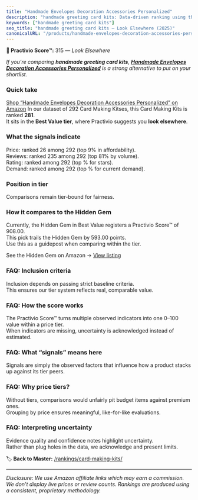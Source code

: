 ```yaml
---
title: "Handmade Envelopes Decoration Accessories Personalized"
description: "handmade greeting card kits: Data-driven ranking using the Practivio Score™. Positioned by quality, value, demand, findability, momentum."
keywords: ["handmade greeting card kits"]
seo_title: "handmade greeting card kits — Look Elsewhere (2025)"
canonicalURL: "/products/handmade-envelopes-decoration-accessories-personalized-B0DSBTBWPV/"
---
```


**🚫 Practivio Score™:** 315 — _Look Elsewhere_


*If you're comparing **handmade greeting card kits**, **[Handmade Envelopes Decoration Accessories Personalized](https://www.amazon.com/dp/B0DSBTBWPV?tag=practivio-20)** is a strong alternative to put on your shortlist.*
### Quick take
[Shop “Handmade Envelopes Decoration Accessories Personalized” on Amazon](https://www.amazon.com/dp/B0DSBTBWPV?tag=practivio-20)
In our dataset of 292 Card Making Kitses, this Card Making Kits is ranked **281**.  
It sits in the **Best Value tier**, where Practivio suggests you **look elsewhere**.

### What the signals indicate
Price: ranked 26 among 292 (top 9% in affordability).  
Reviews: ranked 235 among 292 (top 81% by volume).  
Rating: ranked  among 292 (top % for stars).  
Demand: ranked  among 292 (top % for current demand).

### Position in tier
Comparisons remain tier-bound for fairness.

### How it compares to the Hidden Gem
Currently, the Hidden Gem in Best Value registers a Practivio Score™ of 908.00.  
This pick trails the Hidden Gem by 593.00 points.  
Use this as a guidepost when comparing within the tier.  

See the Hidden Gem on Amazon → [View listing](https://www.amazon.com/dp/B003A2I4TO?tag=practivio-20)

### FAQ: Inclusion criteria
Inclusion depends on passing strict baseline criteria.  
This ensures our tier system reflects real, comparable value.

### FAQ: How the score works
The Practivio Score™ turns multiple observed indicators into one 0–100 value within a price tier.  
When indicators are missing, uncertainty is acknowledged instead of estimated.

### FAQ: What “signals” means here
Signals are simply the observed factors that influence how a product stacks up against its tier peers.

### FAQ: Why price tiers?
Without tiers, comparisons would unfairly pit budget items against premium ones.  
Grouping by price ensures meaningful, like-for-like evaluations.

### FAQ: Interpreting uncertainty
Evidence quality and confidence notes highlight uncertainty.  
Rather than plug holes in the data, we acknowledge and present limits.


🏷️ **Back to Master:** [/rankings/card-making-kits/](/rankings/card-making-kits/)

---
_Disclosure: We use Amazon affiliate links which may earn a commission. We don’t display live prices or review counts. Rankings are produced using a consistent, proprietary methodology._
